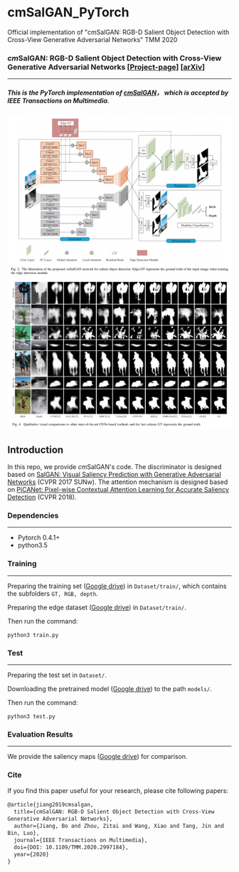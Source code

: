 # cmSalGAN_PyTorch
Official implementation of "cmSalGAN: RGB-D Salient Object Detection with Cross-View Generative Adversarial Networks" TMM 2020


### *cm*SalGAN: RGB-D Salient Object Detection with Cross-View Generative Adversarial Networks [[Project-page](https://sites.google.com/view/cmsalgan/)]  [[arXiv](https://arxiv.org/pdf/1912.10280.pdf)]

------

##### This is  the PyTorch implementation of [*cm*SalGAN](https://arxiv.org/pdf/1912.10280.pdf)， which is accepted  by IEEE Transactions on Multimedia. 

![rgbt_car10](https://github.com/wangxiao5791509/cmSalGAN_PyTorch/blob/master/cmsalgan.png)  
![rgbt_car10](https://github.com/wangxiao5791509/cmSalGAN_PyTorch/blob/master/vis.png)  



## Introduction

In this repo, we provide *cm*SalGAN's code. The discriminator is designed based on [SalGAN: Visual Saliency Prediction with Generative Adversarial Networks](https://arxiv.org/abs/1701.01081) (CVPR 2017 SUNw). The attention mechanism is designed based on [PiCANet: Pixel-wise Contextual Attention Learning for Accurate Saliency Detection](https://arxiv.org/abs/1812.06314) (CVPR 2018).

### Dependencies

***

- Pytorch 0.4.1+
- python3.5

### Training

***

Preparing the training set ([Google drive](https://drive.google.com/file/d/1YENRxUxAcFQhxcesxaWHEM3BipcIayX1/view?usp=sharing)) in `Dataset/train/`, which contains the subfolders `GT, RGB, depth`.

Preparing the edge dataset ([Google drive](https://drive.google.com/file/d/1J8z_LH2KvHYZEXApcwLgV8KoqBrxAJ5d/view?usp=sharing)) in `Dataset/train/`.

Then run the command:

~~~
python3 train.py
~~~

### Test

---

Preparing the test set in `Dataset/`. 

Downloading the pretrained model ([Google drive](https://drive.google.com/file/d/1j18BvmGEUip1NSlK3N4t66jU_WeV2tCF/view?usp=sharing)) to the path `models/`.

Then run the command:

~~~
python3 test.py
~~~

### Evaluation Results

---

We provide the saliency maps ([Google drive](https://drive.google.com/file/d/1WabQWJtupBRaHQKiOFt_NV3vqdIWw9vO/view?usp=sharing)) for comparison.


### Cite 

If you find this paper useful for your research, please cite following papers: 
~~~
@article{jiang2019cmsalgan,
  title={cmSalGAN: RGB-D Salient Object Detection with Cross-View Generative Adversarial Networks},
  author={Jiang, Bo and Zhou, Zitai and Wang, Xiao and Tang, Jin and Bin, Luo},
  journal={IEEE Transactions on Multimedia},
  doi={DOI: 10.1109/TMM.2020.2997184}, 
  year={2020}
}
~~~
